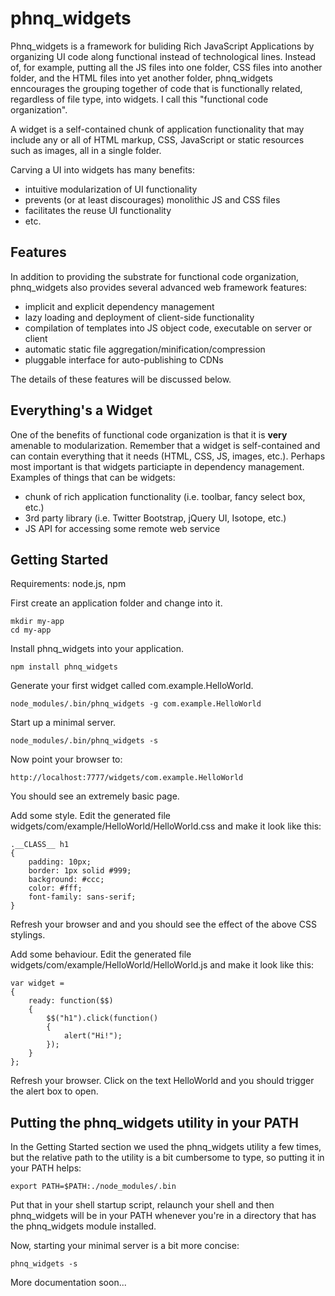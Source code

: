 phnq_widgets
============

Phnq_widgets is a framework for buliding Rich JavaScript Applications by
organizing UI code along functional instead of technological lines. Instead
of, for example, putting all the JS files into one folder, CSS files into
another folder, and the HTML files into yet another folder, phnq_widgets
enncourages the grouping together of code that is functionally related,
regardless of file type, into widgets. I call this "functional code
organization".

A widget is a self-contained chunk of application functionality that may
include any or all of HTML markup, CSS, JavaScript or static resources such as
images, all in a single folder.

Carving a UI into widgets has many benefits:

- intuitive modularization of UI functionality
- prevents (or at least discourages) monolithic JS and CSS files
- facilitates the reuse UI functionality
- etc.

Features
--------

In addition to providing the substrate for functional code organization,
phnq_widgets also provides several advanced web framework features:

- implicit and explicit dependency management
- lazy loading and deployment of client-side functionality
- compilation of templates into JS object code, executable on server or client
- automatic static file aggregation/minification/compression
- pluggable interface for auto-publishing to CDNs

The details of these features will be discussed below.

Everything's a Widget
---------------------

One of the benefits of functional code organization is that it is **very**
amenable to modularization. Remember that a widget is self-contained and can
contain everything that it needs (HTML, CSS, JS, images, etc.). Perhaps most
important is that widgets particiapte in dependency management. Examples of
things that can be widgets:

- chunk of rich application functionality (i.e. toolbar, fancy select box, etc.)
- 3rd party library (i.e. Twitter Bootstrap, jQuery UI, Isotope, etc.)
- JS API for accessing some remote web service

Getting Started
---------------

Requirements: node.js, npm

First create an application folder and change into it.

	mkdir my-app
	cd my-app

Install phnq_widgets into your application.

	npm install phnq_widgets

Generate your first widget called com.example.HelloWorld.

	node_modules/.bin/phnq_widgets -g com.example.HelloWorld

Start up a minimal server.

	node_modules/.bin/phnq_widgets -s

Now point your browser to:

	http://localhost:7777/widgets/com.example.HelloWorld

You should see an extremely basic page.

Add some style. Edit the generated file
widgets/com/example/HelloWorld/HelloWorld.css and make it look like this:

	.__CLASS__ h1
	{
		padding: 10px;
		border: 1px solid #999;
		background: #ccc;
		color: #fff;
		font-family: sans-serif;
	}

Refresh your browser and and you should see the effect of the above CSS
stylings.

Add some behaviour. Edit the generated file
widgets/com/example/HelloWorld/HelloWorld.js and make it look like this:

	var widget =
	{
		ready: function($$)
		{
			$$("h1").click(function()
			{
				alert("Hi!");
			});
		}
	};

Refresh your browser. Click on the text HelloWorld and you should trigger
the alert box to open.

Putting the phnq_widgets utility in your PATH
---------------------------------------------
In the Getting Started section we used the phnq_widgets utility a few times,
but the relative path to the utility is a bit cumbersome to type, so putting
it in your PATH helps:

	export PATH=$PATH:./node_modules/.bin

Put that in your shell startup script, relaunch your shell and then
phnq_widgets will be in your PATH whenever you're in a directory that has the
phnq_widgets module installed.

Now, starting your minimal server is a bit more concise:

	phnq_widgets -s

More documentation soon...
